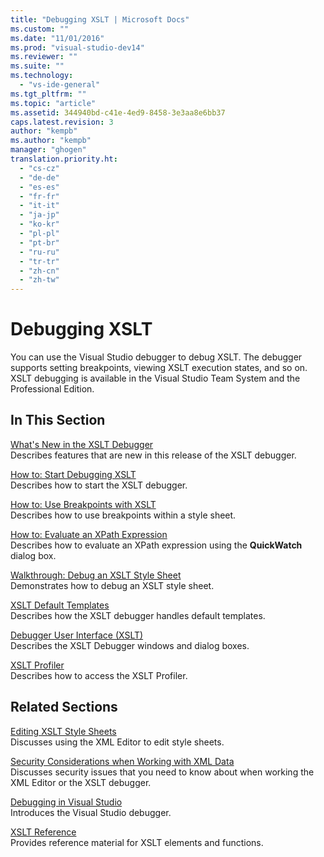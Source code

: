 ```yaml
---
title: "Debugging XSLT | Microsoft Docs"
ms.custom: ""
ms.date: "11/01/2016"
ms.prod: "visual-studio-dev14"
ms.reviewer: ""
ms.suite: ""
ms.technology: 
  - "vs-ide-general"
ms.tgt_pltfrm: ""
ms.topic: "article"
ms.assetid: 344940bd-c41e-4ed9-8458-3e3aa8e6bb37
caps.latest.revision: 3
author: "kempb"
ms.author: "kempb"
manager: "ghogen"
translation.priority.ht: 
  - "cs-cz"
  - "de-de"
  - "es-es"
  - "fr-fr"
  - "it-it"
  - "ja-jp"
  - "ko-kr"
  - "pl-pl"
  - "pt-br"
  - "ru-ru"
  - "tr-tr"
  - "zh-cn"
  - "zh-tw"
---
```

# Debugging XSLT
You can use the Visual Studio debugger to debug XSLT. The debugger supports setting breakpoints, viewing XSLT execution states, and so on. XSLT debugging is available in the Visual Studio Team System and the Professional Edition.  
  
## In This Section  
 [What's New in the XSLT Debugger](../xml-tools/what-s-new-in-the-xslt-debugger.md)  
 Describes features that are new in this release of the XSLT debugger.  
  
 [How to: Start Debugging XSLT](../xml-tools/how-to-start-debugging-xslt.md)  
 Describes how to start the XSLT debugger.  
  
 [How to: Use Breakpoints with XSLT](../xml-tools/how-to-use-breakpoints-with-xslt.md)  
 Describes how to use breakpoints within a style sheet.  
  
 [How to: Evaluate an XPath Expression](../xml-tools/how-to-evaluate-an-xpath-expression.md)  
 Describes how to evaluate an XPath expression using the **QuickWatch** dialog box.  
  
 [Walkthrough: Debug an XSLT Style Sheet](../xml-tools/walkthrough-debug-an-xslt-style-sheet.md)  
 Demonstrates how to debug an XSLT style sheet.  
  
 [XSLT Default Templates](../xml-tools/xslt-default-templates.md)  
 Describes how the XSLT debugger handles default templates.  
  
 [Debugger User Interface (XSLT)](../xml-tools/debugger-user-interface-xslt.md)  
 Describes the XSLT Debugger windows and dialog boxes.  
  
 [XSLT Profiler](../xml-tools/xslt-profiler.md)  
 Describes how to access the XSLT Profiler.  
  
## Related Sections  
 [Editing XSLT Style Sheets](../xml-tools/editing-xslt-style-sheets.md)  
 Discusses using the XML Editor to edit style sheets.  
  
 [Security Considerations when Working with XML Data](../xml-tools/security-considerations-when-working-with-xml-data.md)  
 Discusses security issues that you need to know about when working the XML Editor or the XSLT debugger.  
  
 [Debugging in Visual Studio](../debugger/debugging-in-visual-studio.md)  
 Introduces the Visual Studio debugger.  
  
 [XSLT Reference](http://msdn.microsoft.com/en-us/678bcd68-cbbb-4be5-9dd2-40f94488a1cf)  
 Provides reference material for XSLT elements and functions.